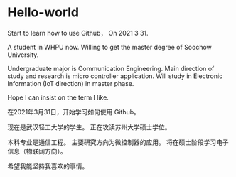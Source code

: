 # Hello-world

Start to learn how to use Github， 
On 2021 3 31. 

A student in WHPU now. Willing to get the master degree of Soochow University. 

Undergraduate major is Communication Engineering. 
Main direction of study and research is micro controller application. 
Will study in Electronic Information (IoT direction) in master phase. 

Hope I can insist on the term I like. 

在2021年3月31日，开始学习如何使用 Github。

现在是武汉轻工大学的学生。 正在攻读苏州大学硕士学位。

本科专业是通信工程。
主要研究方向为微控制器的应用。
将在硕士阶段学习电子信息（物联网方向）。

希望我能坚持我喜欢的事情。
